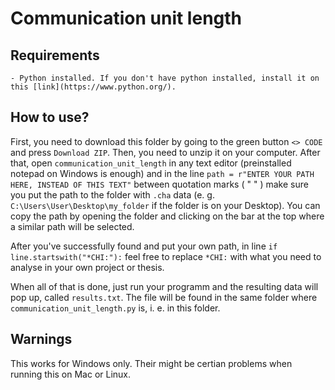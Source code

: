 # Communication unit length

## Requirements
    - Python installed. If you don't have python installed, install it on this [link](https://www.python.org/).

## How to use?
First, you need to download this folder by going to the green button `<> CODE` and press `Download ZIP`. Then, you need to unzip it on your computer. After that, open `communication_unit_length` in any text editor (preinstalled notepad on Windows is enough) and in the line `path = r"ENTER YOUR PATH HERE, INSTEAD OF THIS TEXT"` between quotation marks ( " " ) make sure you put the path to the folder with `.cha` data (e. g. `C:\Users\User\Desktop\my_folder` if the folder is on your Desktop). You can copy the path by opening the folder and clicking on the bar at the top where a similar path will be selected.

After you've successfully found and put your own path, in line `if line.startswith("*CHI:"):` feel free to replace `*CHI:` with what you need to analyse in your own project or thesis.

When all of that is done, just run your programm and the resulting data will pop up, called `results.txt`. The file will be found in the same folder where `communication_unit_length.py` is, i. e. in this folder.

## Warnings

This works for Windows only. Their might be certian problems when running this on Mac or Linux.